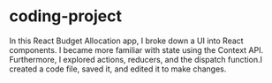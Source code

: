 # coding-project
In this React Budget Allocation app, I broke down a UI into React components. I became more familiar with state using the Context API. Furthermore, I explored actions, reducers, and the dispatch function.I created a code file, saved it, and edited it to make changes.

